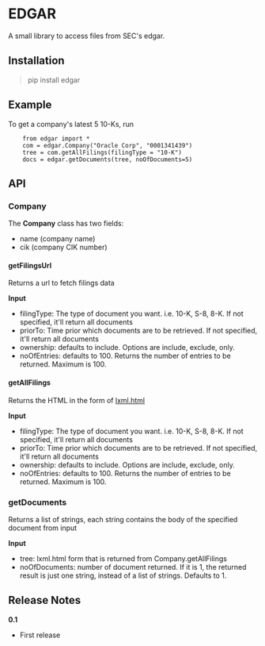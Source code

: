 # EDGAR

A small library to access files from SEC's edgar.

## Installation

>   pip install edgar

## Example
To get a company's latest 5 10-Ks, run

```
    from edgar import *
    com = edgar.Company("Oracle Corp", "0001341439")
    tree = com.getAllFilings(filingType = "10-K")
    docs = edgar.getDocuments(tree, noOfDocuments=5)

```

## API

### Company
The **Company** class has two fields:

* name (company name)
* cik (company CIK number)

#### getFilingsUrl
Returns a url to fetch filings data

**Input**
* filingType: The type of document you want. i.e. 10-K, S-8, 8-K. If not specified, it'll return all documents
* priorTo: Time prior which documents are to be retrieved. If not specified, it'll return all documents
* ownership: defaults to include. Options are include, exclude, only.
* noOfEntries: defaults to 100. Returns the number of entries to be returned. Maximum is 100.

#### getAllFilings
Returns the HTML in the form of [lxml.html](http://lxml.de/lxmlhtml.html)

**Input**
* filingType: The type of document you want. i.e. 10-K, S-8, 8-K. If not specified, it'll return all documents
* priorTo: Time prior which documents are to be retrieved. If not specified, it'll return all documents
* ownership: defaults to include. Options are include, exclude, only.
* noOfEntries: defaults to 100. Returns the number of entries to be returned. Maximum is 100.

### getDocuments
Returns a list of strings, each string contains the body of the specified document from input

**Input**
* tree: lxml.html form that is returned from Company.getAllFilings
* noOfDocuments: number of document returned. If it is 1, the returned result is just one string, instead of a list of strings. Defaults to 1.


## Release Notes
**0.1**
* First release

